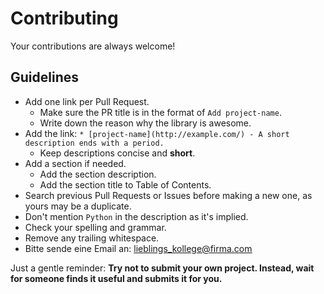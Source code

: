 # Contributing

Your contributions are always welcome!

## Guidelines

- Add one link per Pull Request.
  - Make sure the PR title is in the format of `Add project-name`.
  - Write down the reason why the library is awesome.
- Add the link: `* [project-name](http://example.com/) - A short description ends with a period.`
  - Keep descriptions concise and **short**.
- Add a section if needed.
  - Add the section description.
  - Add the section title to Table of Contents.
- Search previous Pull Requests or Issues before making a new one, as yours may be a duplicate.
- Don't mention `Python` in the description as it's implied.
- Check your spelling and grammar.
- Remove any trailing whitespace.
- Bitte sende eine Email an: lieblings_kollege@firma.com

Just a gentle reminder: **Try not to submit your own project. Instead, wait for someone finds it useful and submits it for you.**
